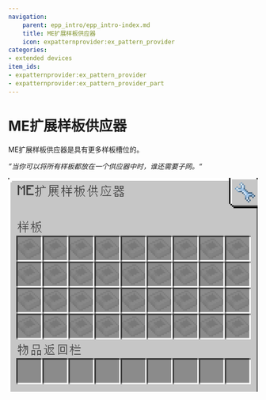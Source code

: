 ```yaml
---
navigation:
    parent: epp_intro/epp_intro-index.md
    title: ME扩展样板供应器
    icon: expatternprovider:ex_pattern_provider
categories:
- extended devices
item_ids:
- expatternprovider:ex_pattern_provider
- expatternprovider:ex_pattern_provider_part
---
```


# ME扩展样板供应器

<Row gap="20">
<BlockImage id="expatternprovider:ex_pattern_provider" scale="8"></BlockImage>
<BlockImage id="expatternprovider:ex_pattern_provider" p:push_direction="up" scale="8"></BlockImage>
<GameScene zoom="8" background="transparent">
  <ImportStructure src="../structure/cable_ex_pattern_provider.snbt"></ImportStructure>
</GameScene>
</Row>

ME扩展样板供应器是具有更多样板槽位的<ItemLink id="ae2:pattern_provider" />。

*”当你可以将所有样板都放在一个供应器中时，谁还需要子网。“*

![EPPGui](../pic/epp_gui.png)
